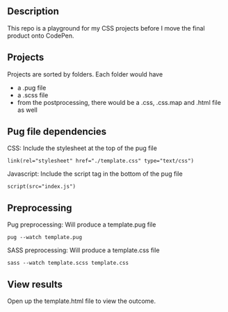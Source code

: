 ## Description
This repo is a playground for my CSS projects before I move the final product onto CodePen.

## Projects
Projects are sorted by folders.
Each folder would have
- a .pug file
- a .scss file
- from the postprocessing, there would be a .css, .css.map and .html file as well

## Pug file dependencies
CSS: Include the stylesheet at the top of the pug file
```
link(rel="stylesheet" href="./template.css" type="text/css")
```

Javascript: Include the script tag in the bottom of the pug file
```
script(src="index.js")
```

## Preprocessing
Pug preprocessing: Will produce a template.pug file

```
pug --watch template.pug
```

SASS preprocessing: Will produce a template.css file
```
sass --watch template.scss template.css
```

## View results
Open up the template.html file to view the outcome.
